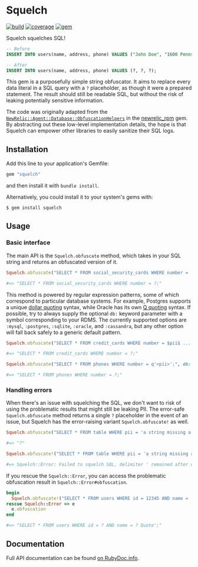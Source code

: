 # Squelch

[![build](https://github.com/ajvondrak/squelch/workflows/build/badge.svg)](https://github.com/ajvondrak/squelch/actions?query=workflow%3Abuild)
[![coverage](https://coveralls.io/repos/github/ajvondrak/squelch/badge.svg?branch=main)](https://coveralls.io/github/ajvondrak/squelch?branch=main)
[![gem](https://badge.fury.io/rb/squelch.svg)](https://badge.fury.io/rb/squelch)

Squelch squelches SQL!

```sql
-- Before
INSERT INTO users(name, address, phone) VALUES ("John Doe", "1600 Pennsylvania Ave", "867-5309");

-- After
INSERT INTO users(name, address, phone) VALUES (?, ?, ?);
```

This gem is a purposefully simple string obfuscator. It aims to replace every data literal in a SQL query with a `?` placeholder, as though it were a prepared statement. The result should still be readable SQL, but without the risk of leaking potentially sensitive information.

The code was originally adapted from the [`NewRelic::Agent::Database::ObfuscationHelpers`](https://github.com/newrelic/newrelic-ruby-agent/blob/f0290ab6468ad205dd014d63c794883dc47eebe7/lib/new_relic/agent/database/obfuscation_helpers.rb) in the [newrelic\_rpm](https://rubygems.org/gems/newrelic_rpm) gem. By abstracting out these low-level implementation details, the hope is that Squelch can empower other libraries to easily sanitize their SQL logs.

## Installation

Add this line to your application's Gemfile:

```ruby
gem "squelch"
```

and then install it with `bundle install`.

Alternatively, you could install it to your system's gems with:

```console
$ gem install squelch
```

## Usage

### Basic interface

The main API is the `Squelch.obfuscate` method, which takes in your SQL string and returns an obfuscated version of it.

```ruby
Squelch.obfuscate("SELECT * FROM social_security_cards WHERE number = 'pii';")

#=> "SELECT * FROM social_security_cards WHERE number = ?;"
```

This method is powered by regular expression patterns, some of which correspond to particular database systems. For example, Postgres supports a unique [dollar quoting](https://www.postgresql.org/docs/13/sql-syntax-lexical.html#SQL-SYNTAX-DOLLAR-QUOTING) syntax, while Oracle has its own [Q quoting](https://livesql.oracle.com/apex/livesql/file/content_CIREYU9EA54EOKQ7LAMZKRF6P.html) syntax. If possible, try to always supply the optional `db:` keyword parameter with a symbol corresponding to your RDMS. The currently supported options are `:mysql`, `:postgres`, `:sqlite`, `:oracle`, and `:cassandra`, but any other option will fall back safely to a generic default pattern.

```ruby
Squelch.obfuscate("SELECT * FROM credit_cards WHERE number = $pii$ ... $pii$;", db: :postgres)

#=> "SELECT * FROM credit_cards WHERE number = ?;"
```

```ruby
Squelch.obfuscate("SELECT * FROM phones WHERE number = q'<pii>';", db: :oracle)

#=> "SELECT * FROM phones WHERE number = ?;"
```

### Handling errors

When there's an issue with squelching the SQL, we don't want to risk of using the problematic results that might still be leaking PII. The error-safe `Squelch.obfuscate` method returns a single `?` placeholder in the event of an issue, but Squelch has the error-raising variant `Squelch.obfuscate!` as well.

```ruby
Squelch.obfuscate("SELECT * FROM table WHERE pii = 'a string missing a closing quote;")

#=> "?"
```

```ruby
Squelch.obfuscate!("SELECT * FROM table WHERE pii = 'a string missing a closing quote;")

#=> Squelch::Error: Failed to squelch SQL, delimiter ' remained after obfuscation
```

If you rescue the `Squelch::Error`, you can access the problematic obfuscation result in `Squelch::Error#obfuscation`.

```ruby
begin
  Squelch.obfuscate!("SELECT * FROM users WHERE id = 12345 AND name = 'Mister Danglin' Quote';")
rescue Squelch::Error => e
  e.obfuscation
end

#=> "SELECT * FROM users WHERE id = ? AND name = ? Quote';"
```

## Documentation

Full API documentation can be found [on RubyDoc.info](https://rubydoc.info/github/ajvondrak/squelch/main).
